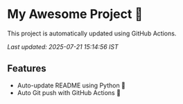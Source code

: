 # My Awesome Project 🚀

This project is automatically updated using GitHub Actions.

_Last updated: 2025-07-21 15:14:56 IST_

## Features
- Auto-update README using Python 🐍
- Auto Git push with GitHub Actions 🤖
